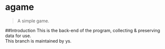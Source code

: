 # agame
> A simple game.

##Introduction
This is the back-end of the program, collecting & preserving data for use.  
This branch is maintained by ys.
